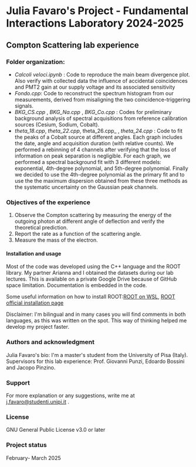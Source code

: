 # Julia Favaro's Project - Fundamental Interactions Laboratory 2024-2025

## Compton Scattering lab experience

### Folder organization:
- _Calcoli veloci.ipynb_ : Code to reproduce the main beam divergence plot. Also verify with collected data the influence of accidental coincidences and PMT2 gain at our supply voltage and its associated sensitivity
- _Fondo.cpp_: Code to reconstruct the spectrum histogram from our measurements, derived from misaligning the two coincidence-triggering signals.
- _BKG_CS.cpp_ ,  _BKG_Na.cpp_ , _BKG_Co.cpp_ : Codes for preliminary background analysis of spectral acquisitions from reference calibration sources (Cesium, Sodium, Cobalt).
- _theta_18.cpp_, _theta_22.cpp_, theta_26.cpp_ , _theta_24.cpp_ : Code to fit the peaks of a Cobalt source at different angles. Each graph includes the date, angle and acquisition duration (with relative counts). We performed a rebinning of 4 channels after verifying that the loss of information on peak separation is negligible. For each graph, we performed a spectral background fit with 3 different models: exponential, 4th-degree polynomial, and 5th-degree polynomial. Finally we decided to use the 4th-degree polynomial as the primary fit and to use the the maximum dispersion obtained from these three methods as the systematic uncertainty on the Gaussian peak channels.


### Objectives of the experience
1. Observe the Compton scattering by measuring the energy of the outgoing photon at different angle of deflection and verify the theoretical prediction.
2. Report the rate as a function of the scattering angle.
3. Measure the mass of the electron.

#### Installation and usage
Most of the code was developed using the C++ language and the ROOT library. My partner Arianna and I obtained the datasets during our lab lectures. This is available on a private Google Drive because of GitHub space limitation. Documentation is embedded in the code. 

Some useful information on how to install ROOT:[ROOT on WSL](https://root-forum.cern.ch/t/complete-root-installation-instructions-for-wsl-ubuntu-18-04-on-windows-10/35148/3), [ROOT official installation page](https://root.cern/install/)

Disclaimer: I'm bilingual and in many cases you will find comments in both languages, as this was written on the spot. This way of thinking helped me develop my project faster.

### Authors and acknowledgment
Julia Favaro's bio: I'm a master's student from the University of Pisa (Italy). 
Supervisors for this lab experience: Prof. Giovanni Punzi, Edoardo Bossini and Jacopo Pinzino.

### Support
For more explanation or any suggestions, write me at j.favaro@studenti.unipi.it .

### License
GNU General Public License v3.0 or later

### Project status
February- March 2025
